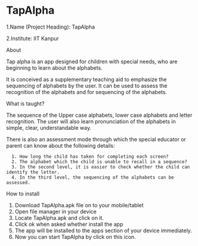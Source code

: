 TapAlpha
========

1.Name (Project Heading): TapAlpha

2.Institute: IIT Kanpur

About

Tap alpha is an app designed for children with special needs, who are beginning to learn about the alphabets.

It is conceived as a supplementary teaching aid to emphasize the sequencing of alphabets by the user. It can be used to assess the recognition of the alphabets and for sequencing of the alphabets. 

What is taught?

The sequence of the Upper case alphabets, lower case alphabets and letter recognition.
The user will also learn pronunciation of the alphabets in simple, clear, understandable way. 

There is also an assessment mode through which the special educator or parent can know about the following details:

      1. How long the child has taken for completing each screen?
      2. The alphabet which the child is unable to recall in a sequence?
      3. In the second level, it is easier to check whether the child can identify the letter.
      4. In the third level, the sequencing of the alphabets can be assessed.

How to install

1. Download TapAlpha.apk file on to your mobile/tablet
2. Open file manager in your device
3. Locate TapAlpha.apk and click on it.
4. Click ok when asked whether  install the app
5. The app will be installed to the apps section of your device immediately.
6. Now you can start TapAlpha by click on this icon.

